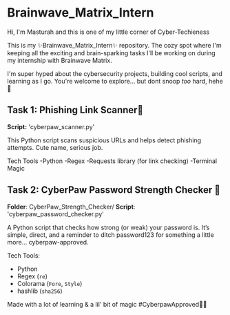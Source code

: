 # Brainwave_Matrix_Intern
Hi, I'm Masturah and this is one of my little corner of Cyber-Techieness

This is my ✨Brainwave_Matrix_Intern✨ repository. The cozy spot where I'm keeping all the exciting and brain-sparking tasks I'll be working on during my internship with Brainwave Matrix.

I'm super hyped about the cybersecurity projects, building cool scripts, and learning as I go. You're welcome to explore... but dont snoop *too* hard, hehe💜

## Task 1: Phishing Link Scanner💜
**Script:** 'cyberpaw_scanner.py'

This Python script scans suspicious URLs and helps detect phishing attempts. Cute name, serious job.

Tech Tools
-Python
-Regex
-Requests library (for link checking)
-Terminal Magic

## Task 2: CyberPaw Password Strength Checker 💜

**Folder**: CyberPaw_Strength_Checker/
**Script**: 'cyberpaw_password_checker.py'

A Python script that checks how strong (or weak) your password is. It’s simple, direct, and a reminder to ditch password123 for something a little more... cyberpaw-approved.

Tech Tools:
- Python  
- Regex (`re`)  
- Colorama (`Fore`, `Style`)  
- hashlib (`sha256`)



Made with a lot of learning & a lil' bit of magic
#CyberpawApproved💜💜
